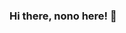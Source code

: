 ### Hi there, nono here! 👋

<!--
**naufalmstp/naufalmstp** is a ✨ _special_ ✨ repository because its `README.md` (this file) appears on your GitHub profile.

Here are some ideas to get you started:

- :smirk_cat: I’m currently working on ...
- 🌱 I’m currently learning ...
- 👯 I’m looking to collaborate on ...
- 🤔 I’m looking for help with ...
- 💬 Ask me about ...
- 📫 How to reach me: ...
- 😄 Pronouns: ...
- ⚡ Fun fact: ...
-->
